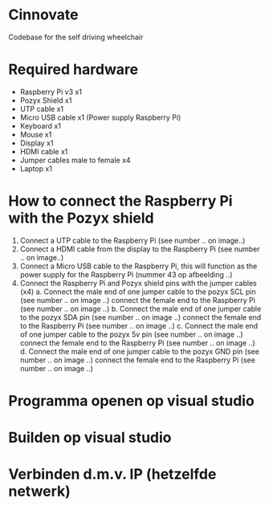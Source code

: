 # Cinnovate
Codebase for the self driving wheelchair


# Required hardware
- Raspberry Pi v3 x1
- Pozyx Shield x1
- UTP cable x1
- Micro USB cable x1 (Power supply Raspberry Pi)
- Keyboard x1
- Mouse x1
- Display x1
- HDMI cable x1
- Jumper cables male to female x4
- Laptop x1


# How to connect the Raspberry Pi with the Pozyx shield
1. Connect a UTP cable to the Raspberry Pi (see number .. on image..)
2. Connect a HDMI cable from the display to the Raspberry Pi (see number .. on image..)
3. Connect a Micro USB cable to the Raspberry Pi, this will function as the power supply for the Raspberry Pi (nummer 43 op afbeelding ..)
4. Connect the Raspberry Pi and Pozyx shield pins with the jumper cables (x4)
	a. Connect the male end of one jumper cable to the pozyx SCL pin (see number .. on image ..)     connect the female end to the Raspberry Pi (see number .. on image ..)
    b. Connect the male end of one jumper cable to the pozyx SDA pin (see number .. on image ..)     connect the female end to the Raspberry Pi (see number .. on image ..)
    c. Connect the male end of one jumper cable to the pozyx 5v pin (see number .. on image ..)     connect the female end to the Raspberry Pi (see number .. on image ..)
    d. Connect the male end of one jumper cable to the pozyx GND pin (see number .. on image ..)     connect the female end to the Raspberry Pi (see number .. on image ..)

# Programma openen op visual studio


# Builden op visual studio

# Verbinden d.m.v. IP (hetzelfde netwerk)

